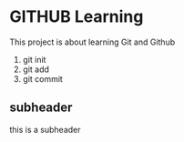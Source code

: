# GITHUB Learning

This project is about learning Git and Github

1. git init
2. git add
3. git commit 




## subheader
this is a subheader